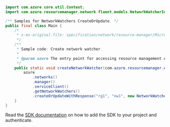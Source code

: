 ```java
import com.azure.core.util.Context;
import com.azure.resourcemanager.network.fluent.models.NetworkWatcherInner;

/** Samples for NetworkWatchers CreateOrUpdate. */
public final class Main {
    /*
     * x-ms-original-file: specification/network/resource-manager/Microsoft.Network/stable/2021-05-01/examples/NetworkWatcherCreate.json
     */
    /**
     * Sample code: Create network watcher.
     *
     * @param azure The entry point for accessing resource management APIs in Azure.
     */
    public static void createNetworkWatcher(com.azure.resourcemanager.AzureResourceManager azure) {
        azure
            .networks()
            .manager()
            .serviceClient()
            .getNetworkWatchers()
            .createOrUpdateWithResponse("rg1", "nw1", new NetworkWatcherInner().withLocation("eastus"), Context.NONE);
    }
}
```

Read the [SDK documentation](https://github.com/Azure/azure-sdk-for-java/blob/azure-resourcemanager_2.15.0/sdk/resourcemanager/azure-resourcemanager/README.md) on how to add the SDK to your project and authenticate.
